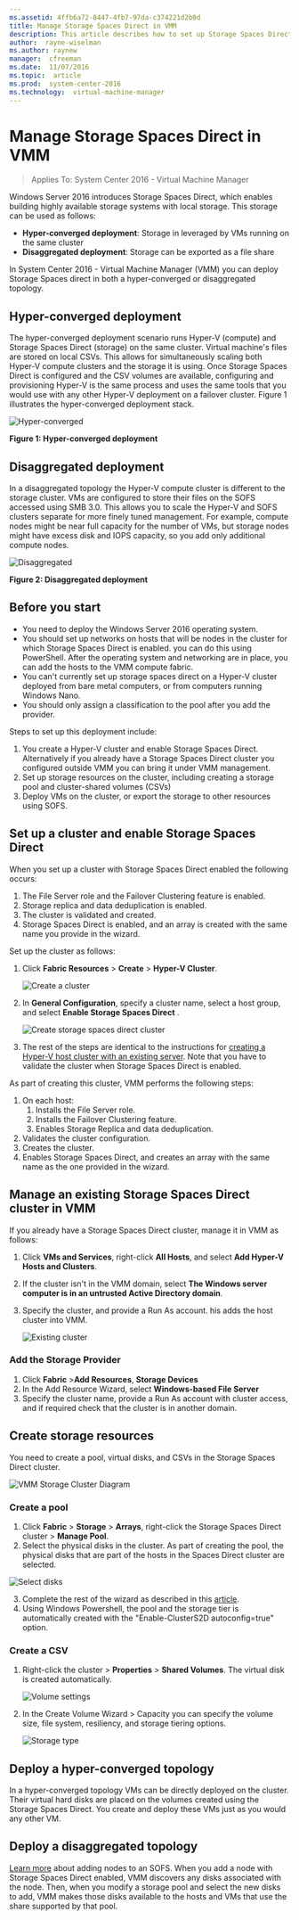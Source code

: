 ```yaml
---
ms.assetid: 4ffb6a72-8447-4fb7-97da-c374221d2b0d
title: Manage Storage Spaces Direct in VMM
description: This article describes how to set up Storage Spaces Direct in the VMM fabric
author:  rayne-wiselman
ms.author: raynew
manager:  cfreeman
ms.date:  11/07/2016
ms.topic:  article
ms.prod:  system-center-2016
ms.technology:  virtual-machine-manager
---
```


# Manage Storage Spaces Direct in VMM

>Applies To: System Center 2016 - Virtual Machine Manager

Windows Server 2016 introduces Storage Spaces Direct, which enables building highly available storage systems with local storage. This storage can be used as follows:

- **Hyper-converged deployment**: Storage in leveraged by VMs running on the same cluster
- **Disaggregated deployment**: Storage can be exported as a file share

In System Center 2016 - Virtual Machine Manager (VMM) you can deploy Storage Spaces direct in both a hyper-converged or disaggregated topology.

## Hyper-converged deployment

The hyper-converged deployment scenario runs Hyper-V (compute) and Storage Spaces Direct (storage) on the same cluster. Virtual machine's files are stored on local CSVs. This allows for simultaneously scaling both Hyper-V compute clusters and the storage it is using. Once Storage Spaces Direct is configured and the CSV volumes are available, configuring and provisioning Hyper-V is the same process and uses the same tools that you would use with any other Hyper-V deployment on a failover cluster. Figure 1 illustrates the hyper-converged deployment stack.

![Hyper-converged](../media/storage-spaces-hyper-converged.png)

**Figure 1: Hyper-converged deployment**

## Disaggregated deployment

 In a disaggregated topology the Hyper-V compute cluster is different to the storage cluster. VMs are configured to store their files on the SOFS accessed using SMB 3.0. This allows you to scale the Hyper-V and SOFS clusters separate for more finely tuned management.  For example, compute nodes might be near full capacity for the number of VMs, but storage nodes might have excess disk and IOPS capacity, so you add only additional compute nodes.   

![Disaggregated](../media/storage-spaces-disaggregated.png)

**Figure 2: Disaggregated deployment**

## Before you start

- You need to deploy the Windows Server 2016 operating system.
- You should set up networks on hosts that will be nodes in the cluster for which Storage Spaces Direct is enabled. you can do this using PowerShell. After the operating system and networking are in place, you can add the hosts to the VMM compute fabric.
- You can't currently set up storage spaces direct on a Hyper-V cluster deployed from bare metal computers, or from computers running Windows Nano.
- You should only assign a classification to the pool after you add the provider.



Steps to set up this deployment include:

1. You create a Hyper-V cluster and enable Storage Spaces Direct. Alternatively if you already have a Storage Spaces Direct cluster you configured outside VMM you can bring it under VMM management.
2. Set up storage resources on the cluster, including creating a storage pool and cluster-shared volumes (CSVs)
3. Deploy VMs on the cluster, or export the storage to other resources using SOFS.


## Set up a cluster and enable Storage Spaces Direct

When you set up a cluster with Storage Spaces Direct enabled the following occurs:

1. The File Server role and the Failover Clustering feature is enabled.
2. Storage replica and data deduplication is enabled.
3. The cluster is validated and created.
4. Storage Spaces Direct is enabled, and an array is created with the same name you provide in the wizard.

Set up the cluster as follows:

1. Click **Fabric Resources** > **Create** > **Hyper-V Cluster**.

    ![Create a cluster](../media/storage-spaces-direct-cluster.png)

2.  In **General Configuration**, specify a cluster name, select a host group, and select  **Enable Storage Spaces Direct** .

    ![Create storage spaces direct cluster](../media/storage-spaces-direct-enable.png)

3. The rest of the steps are identical to the instructions for [creating a Hyper-V host cluster with an existing server](manage-compute-add-existing-servers.md). Note that you have to validate the cluster when Storage Spaces Direct is enabled.

As part of creating this cluster, VMM performs the following steps:

1.  On each host:
    1. Installs the File Server role.
    2. Installs the Failover Clustering feature.
    3. Enables Storage Replica and data deduplication.
2.  Validates the cluster configuration.
3.  Creates the cluster.
4.  Enables Storage Spaces Direct, and creates an array with the same name as the one provided in the wizard.

## Manage an existing Storage Spaces Direct cluster in VMM

If you already have a Storage Spaces Direct cluster, manage it in VMM as follows:

1.  Click **VMs and Services**, right-click **All Hosts**, and select **Add Hyper-V Hosts and Clusters**.
2. If the cluster isn't in the VMM domain, select **The Windows server computer is in an untrusted Active Directory domain**.
3. Specify the cluster, and provide a Run As account. his adds the host cluster into VMM.

     ![Existing cluster](../media/storage-spaces-existing-cluster.png)

### Add the Storage Provider

1. Click **Fabric** >**Add Resources**, **Storage Devices**
2. In the Add Resource Wizard, select **Windows-based File Server**
3. Specify the cluster name, provide a Run As account with cluster access, and if required check that the cluster is in another domain.

## Create storage resources

You need to create a pool, virtual disks, and CSVs in the Storage Spaces Direct cluster.

![VMM Storage Cluster Diagram](../media/storage-spaces-resources.png)


### Create a pool

 1. Click **Fabric** > **Storage** > **Arrays**, right-click the Storage Spaces Direct cluster > **Manage Pool**.
 2. Select the physical disks in the cluster. As part of creating the pool, the physical disks that are part of the hosts in the Spaces Direct cluster are selected.

   ![Select disks](../media/storage-spaces-disks.png)

 3. Complete the rest of the wizard as described in this [article](manage-sofs.md#create-storage-pools).
 4.  Using Windows Powershell, the pool and the storage tier is automatically created with the "Enable-ClusterS2D autoconfig=true" option.

### Create a CSV

1. Right-click the cluster > **Properties** > **Shared Volumes**. The virtual disk is created automatically.

   ![Volume settings](../media/storage-spaces-volume-settings.png)

2. In the Create Volume Wizard > Capacity you can specify the volume size, file system, resiliency, and storage tiering options.

    ![Storage type](../media/storage-spaces-virtual-disk.png)

## Deploy a hyper-converged topology

In a hyper-converged topology VMs can be directly deployed on the cluster. Their virtual hard disks are placed on the volumes created using the Storage Spaces Direct. You create and deploy these VMs just as you would any other VM.


## Deploy a disaggregated topology

[Learn more](manage-sofs-overview.md) about adding nodes to an SOFS. When you add a node with Storage Spaces Direct enabled, VMM discovers any disks associated with the node. Then, when you modify a storage pool and select the new disks to add, VMM makes those disks available to the hosts and VMs that use the share supported by that pool.
